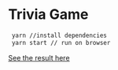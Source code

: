 # Trivia Game

```bash
 yarn //install dependencies
 yarn start // run on browser
```

[See the result here](https://react-trivia-game-app.netlify.app/)
